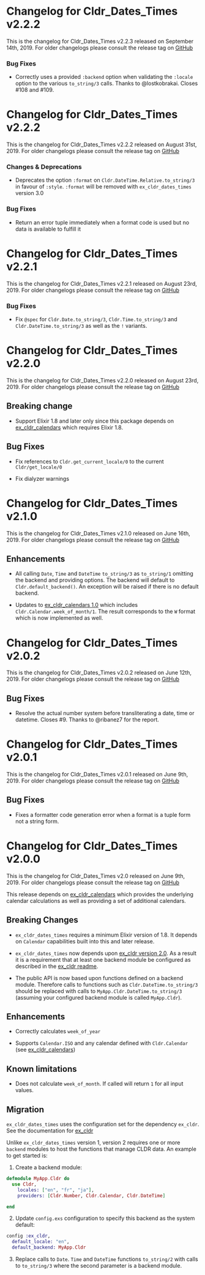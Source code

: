 # Changelog for Cldr_Dates_Times v2.2.2

This is the changelog for Cldr_Dates_Times v2.2.3 released on September 14th, 2019.  For older changelogs please consult the release tag on [GitHub](https://github.com/elixir-cldr/cldr_dates_times/tags)

### Bug Fixes

* Correctly uses a provided `:backend` option when validating the `:locale` option to the various `to_string/3` calls.  Thanks to @lostkobrakai. Closes #108 and #109.

# Changelog for Cldr_Dates_Times v2.2.2

This is the changelog for Cldr_Dates_Times v2.2.2 released on August 31st, 2019.  For older changelogs please consult the release tag on [GitHub](https://github.com/elixir-cldr/cldr_dates_times/tags)

### Changes & Deprecations

* Deprecates the option `:format` on `Cldr.DateTime.Relative.to_string/3` in favour of `:style`. `:format` will be removed with `ex_cldr_dates_times` version 3.0

### Bug Fixes

* Return an error tuple immediately when a format code is used but no data is available to fulfill it

# Changelog for Cldr_Dates_Times v2.2.1

This is the changelog for Cldr_Dates_Times v2.2.1 released on August 23rd, 2019.  For older changelogs please consult the release tag on [GitHub](https://github.com/elixir-cldr/cldr_dates_times/tags)

### Bug Fixes

* Fix `@spec` for `Cldr.Date.to_string/3`, `Cldr.Time.to_string/3` and `Cldr.DateTime.to_string/3` as well as the `!` variants.

# Changelog for Cldr_Dates_Times v2.2.0

This is the changelog for Cldr_Dates_Times v2.2.0 released on August 23rd, 2019.  For older changelogs please consult the release tag on [GitHub](https://github.com/elixir-cldr/cldr_dates_times/tags)

## Breaking change

* Support Elixir 1.8 and later only since this package depends on [ex_cldr_calendars](https://hex.pm/packages/ex_cldr_calendars) which requires Elixir 1.8.

## Bug Fixes

* Fix references to `Cldr.get_current_locale/0` to the current `Cldr/get_locale/0`

* Fix dialyzer warnings

# Changelog for Cldr_Dates_Times v2.1.0

This is the changelog for Cldr_Dates_Times v2.1.0 released on June 16th, 2019.  For older changelogs please consult the release tag on [GitHub](https://github.com/elixir-cldr/cldr_dates_times/tags)

## Enhancements

* All calling `Date`, `Time` and `DateTime` `to_string/3` as `to_string/1` omitting the backend and providing options.  The backend will default to `Cldr.default_backend()`. An exception will be raised if there is no default backend.

* Updates to [ex_cldr_calendars 1.0](https://hex.pm/packages/ex_cldr_calendars/1.0.0) which includes `Cldr.Calendar.week_of_month/1`. The result corresponds to the `W` format which is now implemented as well.

# Changelog for Cldr_Dates_Times v2.0.2

This is the changelog for Cldr_Dates_Times v2.0.2 released on June 12th, 2019.  For older changelogs please consult the release tag on [GitHub](https://github.com/elixir-cldr/cldr_dates_times/tags)

## Bug Fixes

* Resolve the actual number system before transliterating a date, time or datetime.  Closes #9.  Thanks to @ribanez7 for the report.

# Changelog for Cldr_Dates_Times v2.0.1

This is the changelog for Cldr_Dates_Times v2.0.1 released on June 9th, 2019.  For older changelogs please consult the release tag on [GitHub](https://github.com/elixir-cldr/cldr_dates_times/tags)

## Bug Fixes

* Fixes a formatter code generation error when a format is a tuple form not a string form.

# Changelog for Cldr_Dates_Times v2.0.0

This is the changelog for Cldr_Dates_Times v2.0 released on June 9th, 2019.  For older changelogs please consult the release tag on [GitHub](https://github.com/elixir-cldr/cldr_dates_times/tags)

This release depends on [ex_cldr_calendars](https://hex.pm/packages/ex_cldr_calendars) which provides the underlying calendar calculations as well as providing a set of additional calendars.

## Breaking Changes

* `ex_cldr_dates_times` requires a minimum Elixir version of 1.8.  It depends on `Calendar` capabilities built into this and later release.

* `ex_cldr_dates_times` now depends upon [ex_cldr version 2.0](https://hex.pm/packages/ex_cldr/2.0.0).  As a result it is a requirement that at least one backend module be configured as described in the [ex_cldr readme](https://hexdocs.pm/ex_cldr/2.0.0/readme.html#configuration).

* The public API is now based upon functions defined on a backend module. Therefore calls to functions such as `Cldr.DateTime.to_string/3` should be replaced with calls to `MyApp.Cldr.DateTime.to_string/3` (assuming your configured backend module is called `MyApp.Cldr`).

## Enhancements

* Correctly calculates `week_of_year`

* Supports `Calendar.ISO` and any calendar defined with `Cldr.Calendar` (see [ex_cldr_calendars](https://hex.pm/packages/ex_cldr_calendars))

## Known limitations

* Does not calculate `week_of_month`. If called will return `1` for all input values.

## Migration

`ex_cldr_dates_times` uses the configuration set for the dependency `ex_cldr`.  See the documentation for [ex_cldr](https://hexdocs.pm/ex_cldr)

Unlike `ex_cldr_dates_times` version 1, version 2 requires one or more `backend` modules to host the functions that manage CLDR data.  An example to get started is:

1. Create a backend module:

```elixir
defmodule MyApp.Cldr do
  use Cldr,
    locales: ["en", "fr", "ja"],
    providers: [Cldr.Number, Cldr.Calendar, Cldr.DateTime]

end
```

2. Update `config.exs` configuration to specify this backend as the system default:

```elixir
config :ex_cldr,
  default_locale: "en",
  default_backend: MyApp.Cldr
```

3. Replace calls to `Date`. `Time` and `DateTime` functions `to_string/2` with calls to `to_string/3` where the second parameter is a backend module.